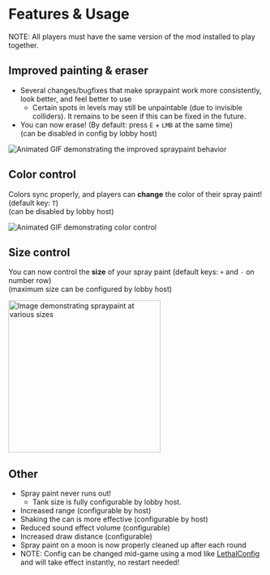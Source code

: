 # Features & Usage
NOTE: All players must have the same version of the mod installed to play together.

## Improved painting & eraser
- Several changes/bugfixes that make spraypaint work more consistently, look better, and feel better to use
	- Certain spots in levels may still be unpaintable (due to invisible colliders). It remains to be seen if this can be fixed in the future.
- You can now erase! (By default: press `E` + `LMB` at the same time)  
  (can be disabled in config by lobby host)

![Animated GIF demonstrating the improved spraypaint behavior](https://i.postimg.cc/vT2ggQbF/spraypaint-demo.webp)

## Color control
Colors sync properly, and players can **change** the color of their spray paint! (default key: `T`)  
(can be disabled by lobby host)

![Animated GIF demonstrating color control](https://i.postimg.cc/90gGmqGM/colors-demo.webp)

## Size control
You can now control the **size** of your spray paint (default keys: `+` and `-` on number row)  
(maximum size can be configured by lobby host)

<img height="300" alt="Image demonstrating spraypaint at various sizes" src="https://i.postimg.cc/d1MNFgJX/spraypaint-size-demo.png" />

## Other

- Spray paint never runs out!
  - Tank size is fully configurable by lobby host.
- Increased range (configurable by host)
- Shaking the can is more effective (configurable by host)
- Reduced sound effect volume (configurable)
- Increased draw distance (configurable)
- Spray paint on a moon is now properly cleaned up after each round
- NOTE: Config can be changed mid-game using a mod like [LethalConfig](https://thunderstore.io/c/lethal-company/p/AinaVT/LethalConfig/) and will take effect instantly, no restart needed!